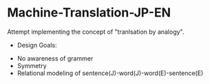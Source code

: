 # Machine-Translation-JP-EN
Attempt implementing the concept of "tranlsation by analogy".

* Design Goals:
- No awareness of grammer
- Symmetry 
- Relational modeling of sentence(J)-word(J)-word(E)-sentence(E)

